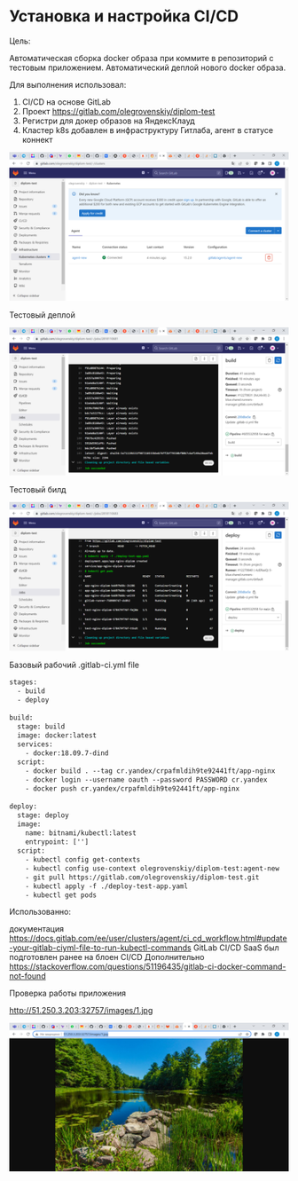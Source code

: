 # Установка и настройка CI/CD

Цель:

Автоматическая сборка docker образа при коммите в репозиторий с тестовым приложением.
Автоматический деплой нового docker образа.

Для выполнения использовал:

1. CI/CD на основе GitLab
2. Проект https://gitlab.com/olegrovenskiy/diplom-test
3. Регистри для докер образов на ЯндексКлауд
4. Кластер k8s добавлен в инфраструктуру Гитлаба, агент в статусе коннект

![sonar1](https://github.com/olegrovenskiy/diplom-devops-09/blob/main/agent.png)

Тестовый деплой

![sonar1](https://github.com/olegrovenskiy/diplom-devops-09/blob/main/build.png)

Тестовый билд

![sonar1](https://github.com/olegrovenskiy/diplom-devops-09/blob/main/deploy.png)

Базовый рабочий .gitlab-ci.yml file

    stages:
      - build
      - deploy

    build:
      stage: build
      image: docker:latest
      services:
        - docker:18.09.7-dind
      script:
        - docker build . --tag cr.yandex/crpafmldih9te92441ft/app-nginx
        - docker login --username oauth --password PASSWORD cr.yandex
        - docker push cr.yandex/crpafmldih9te92441ft/app-nginx

    deploy:
      stage: deploy
      image:
        name: bitnami/kubectl:latest
        entrypoint: ['']
      script:
        - kubectl config get-contexts
        - kubectl config use-context olegrovenskiy/diplom-test:agent-new
        - git pull https://gitlab.com/olegrovenskiy/diplom-test.git
        - kubectl apply -f ./deploy-test-app.yaml
        - kubectl get pods

Использованно: 

документация https://docs.gitlab.com/ee/user/clusters/agent/ci_cd_workflow.html#update-your-gitlab-ciyml-file-to-run-kubectl-commands
GitLab CI/CD SaaS был подготовлен ранее на блоен CI/CD
Дополнительно https://stackoverflow.com/questions/51196435/gitlab-ci-docker-command-not-found

Проверка работы приложения

http://51.250.3.203:32757/images/1.jpg

![sonar1](https://github.com/olegrovenskiy/diplom-devops-09/blob/main/aplicat.png)


